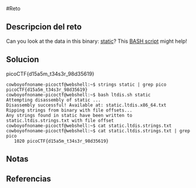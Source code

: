 #Reto 
## Descripcion del reto
Can you look at the data in this binary: [static](https://mercury.picoctf.net/static/ec4dbd8898ade34e1d60d5b70c1b8c8c/static)? This [BASH script](https://mercury.picoctf.net/static/ec4dbd8898ade34e1d60d5b70c1b8c8c/ltdis.sh) might help!
## Solucion
picoCTF{d15a5m_t34s3r_98d35619}
````
cowboyofnoname-picoctf@webshell:~$ strings static | grep pico
picoCTF{d15a5m_t34s3r_98d35619}
cowboyofnoname-picoctf@webshell:~$ bash ltdis.sh static 
Attempting disassembly of static ...
Disassembly successful! Available at: static.ltdis.x86_64.txt
Ripping strings from binary with file offsets...
Any strings found in static have been written to static.ltdis.strings.txt with file offset
cowboyofnoname-picoctf@webshell:~$ cat static.ltdis.strings.txt 
cowboyofnoname-picoctf@webshell:~$ cat static.ltdis.strings.txt | grep pico
   1020 picoCTF{d15a5m_t34s3r_98d35619}
`````

## Notas

## Referencias
